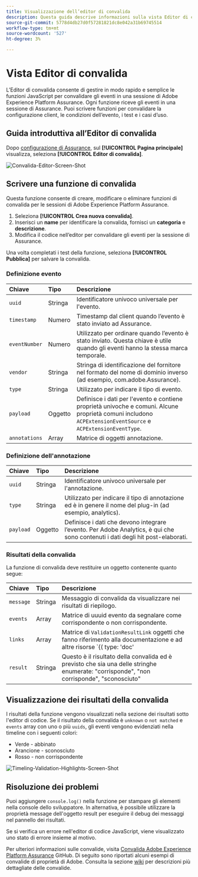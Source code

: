 ```yaml
---
title: Visualizzazione dell’editor di convalida
description: Questa guida descrive informazioni sulla vista Editor di convalida in Adobe Experience Platform Assurance.
source-git-commit: 5778d4db27d0f57281821dc8e042a31b69745514
workflow-type: tm+mt
source-wordcount: '527'
ht-degree: 3%

---
```



# Vista Editor di convalida

L’Editor di convalida consente di gestire in modo rapido e semplice le funzioni JavaScript per convalidare gli eventi in una sessione di Adobe Experience Platform Assurance. Ogni funzione riceve gli eventi in una sessione di Assurance. Puoi scrivere funzioni per convalidare la configurazione client, le condizioni dell’evento, i test e i casi d’uso.

## Guida introduttiva all’Editor di convalida

Dopo [configurazione di Assurance](../tutorials/implement-assurance.md), sul **[!UICONTROL Pagina principale]** visualizza, seleziona **[!UICONTROL Editor di convalida]**.

![Convalida-Editor-Screen-Shot](https://user-images.githubusercontent.com/6597105/198680074-f548a646-6f2f-4a65-82fd-0f1687d869bf.png)

## Scrivere una funzione di convalida

Questa funzione consente di creare, modificare o eliminare funzioni di convalida per le sessioni di Adobe Experience Platform Assurance.

1. Seleziona **[!UICONTROL Crea nuova convalida]**.
2. Inserisci un **name** per identificare la convalida, fornisci un **categoria** e **descrizione**.
3. Modifica il codice nell’editor per convalidare gli eventi per la sessione di Assurance.

Una volta completati i test della funzione, seleziona **[!UICONTROL Pubblica]** per salvare la convalida.

### Definizione evento

| Chiave | Tipo | Descrizione |
| :--- | :--- | :--- |
| `uuid` | Stringa | Identificatore univoco universale per l&#39;evento. |
| `timestamp` | Numero | Timestamp dal client quando l’evento è stato inviato ad Assurance. |
| `eventNumber` | Numero | Utilizzato per ordinare quando l’evento è stato inviato. Questa chiave è utile quando gli eventi hanno la stessa marca temporale. |
| `vendor` | Stringa | Stringa di identificazione del fornitore nel formato del nome di dominio inverso (ad esempio, com.adobe.Assurance). |
| `type` | Stringa | Utilizzato per indicare il tipo di evento. |
| `payload` | Oggetto | Definisce i dati per l&#39;evento e contiene proprietà univoche e comuni. Alcune proprietà comuni includono `ACPExtensionEventSource` e `ACPExtensionEventType`. |
| `annotations` | Array | Matrice di oggetti annotazione. |

### Definizione dell&#39;annotazione

| Chiave | Tipo | Descrizione |
| :--- | :--- | :--- |
| `uuid` | Stringa | Identificatore univoco universale per l&#39;annotazione. |
| `type` | Stringa | Utilizzato per indicare il tipo di annotazione ed è in genere il nome del plug-in (ad esempio, analytics). |
| `payload` | Oggetto | Definisce i dati che devono integrare l’evento. Per Adobe Analytics, è qui che sono contenuti i dati degli hit post-elaborati. |

### Risultati della convalida

La funzione di convalida deve restituire un oggetto contenente quanto segue:

| Chiave | Tipo | Descrizione |
| :--- | :--- | :--- |
| `message` | Stringa | Messaggio di convalida da visualizzare nei risultati di riepilogo. |
| `events` | Array | Matrice di uuuid evento da segnalare come corrispondente o non corrispondente. |
| `links` | Array | Matrice di `ValidationResultLink` oggetti che fanno riferimento alla documentazione e ad altre risorse `{( type: 'doc'|'product', url: String )}` |
| `result` | Stringa | Questo è il risultato della convalida ed è previsto che sia una delle stringhe enumerate: &quot;corrisponde&quot;, &quot;non corrisponde&quot;, &quot;sconosciuto&quot; |

## Visualizzazione dei risultati della convalida

I risultati della funzione vengono visualizzati nella sezione dei risultati sotto l&#39;editor di codice. Se il risultato della convalida è `unknown` o `not matched` e `events` array con uno o più `uuids`, gli eventi vengono evidenziati nella timeline con i seguenti colori:

* Verde - abbinato
* Arancione - sconosciuto
* Rosso - non corrispondente

![Timeling-Validation-Highlights-Screen-Shot](https://user-images.githubusercontent.com/6597105/198681412-93d10a5a-3212-4e85-850a-aeaf5caf0521.png)

## Risoluzione dei problemi

Puoi aggiungere `console.log()` nella funzione per stampare gli elementi nella console dello sviluppatore. In alternativa, è possibile utilizzare la proprietà message dell&#39;oggetto result per eseguire il debug dei messaggi nel pannello dei risultati.

Se si verifica un errore nell&#39;editor di codice JavaScript, viene visualizzato uno stato di errore insieme al motivo.

Per ulteriori informazioni sulle convalide, visita [Convalida Adobe Experience Platform Assurance](https://github.com/adobe/griffon-validation-plugins) GitHub. Di seguito sono riportati alcuni esempi di convalide di proprietà di Adobe. Consulta la sezione [wiki](https://github.com/adobe/griffon-validation-plugins/wiki) per descrizioni più dettagliate delle convalide.
